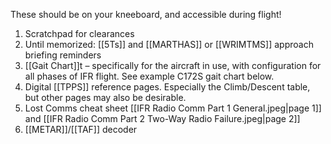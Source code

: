 These should be on your kneeboard, and accessible during flight!

1. Scratchpad for clearances
2. Until memorized: [[5Ts]] and [[MARTHAS]] or [[WRIMTMS]] approach briefing reminders
3. [[Gait Chart]]t – specifically for the aircraft in use, with configuration for all phases of IFR flight. See example C172S gait chart below.
4. Digital [[TPPS]] reference pages. Especially the Climb/Descent table, but other pages may also be desirable.
5. Lost Comms cheat sheet [[IFR Radio Comm Part 1 General.jpeg|page 1]] and [[IFR Radio Comm Part 2 Two-Way Radio Failure.jpeg|page 2]]
6. [[METAR]]/[[TAF]] decoder